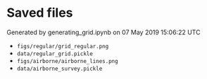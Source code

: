 # Saved files 


Generated by generating_grid.ipynb on 07 May 2019 15:06:22 UTC

*  `figs/regular/grid_regular.png` 
*  `data/regular_grid.pickle` 
*  `figs/airborne/airborne_lines.png` 
*  `data/airborne_survey.pickle` 

